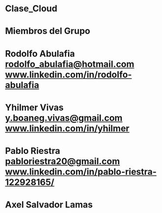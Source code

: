 # Clase_Cloud
# Miembros del Grupo
# Rodolfo Abulafia rodolfo_abulafia@hotmail.com www.linkedin.com/in/rodolfo-abulafia
# Yhilmer Vivas y.boaneg.vivas@gmail.com www.linkedin.com/in/yhilmer
# Pablo Riestra pabloriestra20@gmail.com www.linkedin.com/in/pablo-riestra-122928165/
# Axel Salvador Lamas   